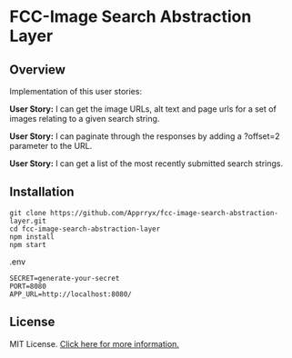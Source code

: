 # FCC-Image Search Abstraction Layer

## Overview
Implementation of this user stories:

**User Story:** I can get the image URLs, alt text and page urls for a set of images relating to a given search string.

**User Story:** I can paginate through the responses by adding a ?offset=2 parameter to the URL.

**User Story:** I can get a list of the most recently submitted search strings.

## Installation
```
git clone https://github.com/Apprryx/fcc-image-search-abstraction-layer.git
cd fcc-image-search-abstraction-layer
npm install
npm start
```

.env
```
SECRET=generate-your-secret
PORT=8080
APP_URL=http://localhost:8080/
```
## License

MIT License. [Click here for more information.](LICENSE.md)
